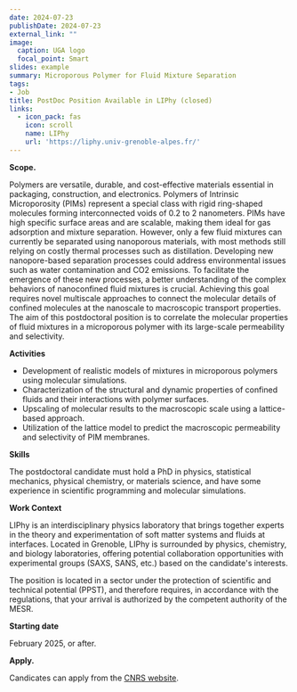 ```yaml
---
date: 2024-07-23
publishDate: 2024-07-23
external_link: ""
image:
  caption: UGA logo
  focal_point: Smart
slides: example
summary: Microporous Polymer for Fluid Mixture Separation
tags:
- Job
title: PostDoc Position Available in LIPhy (closed)
links:
  - icon_pack: fas
    icon: scroll
    name: LIPhy
    url: 'https://liphy.univ-grenoble-alpes.fr/'
---
```

**Scope.**

Polymers are versatile, durable, and cost-effective materials essential in packaging, construction, and electronics. Polymers of Intrinsic Microporosity (PIMs) represent a special class with rigid ring-shaped molecules forming interconnected voids of 0.2 to 2 nanometers. PIMs have high specific surface areas and are scalable, making them ideal for gas adsorption and mixture separation. However, only a few fluid mixtures can currently be separated using nanoporous materials, with most methods still relying on costly thermal processes such as distillation. Developing new nanopore-based separation processes could address environmental issues such as water contamination and CO2 emissions. To facilitate the emergence of these new processes, a better understanding of the complex behaviors of nanoconfined fluid mixtures is crucial. Achieving this goal requires novel multiscale approaches to connect the molecular details of confined molecules at the nanoscale to macroscopic transport properties. The aim of this postdoctoral position is to correlate the molecular properties of fluid mixtures in a microporous polymer with its large-scale permeability and selectivity.

**Activities**

- Development of realistic models of mixtures in microporous polymers using molecular simulations.
- Characterization of the structural and dynamic properties of confined fluids and their interactions with polymer surfaces.
- Upscaling of molecular results to the macroscopic scale using a lattice-based approach.
- Utilization of the lattice model to predict the macroscopic permeability and selectivity of PIM membranes.

**Skills**

The postdoctoral candidate must hold a PhD in physics, statistical mechanics, physical chemistry, or materials science, and have some experience in scientific programming and molecular simulations.

**Work Context**

LIPhy is an interdisciplinary physics laboratory that brings together experts in the theory and experimentation of soft matter systems and fluids at interfaces. Located in Grenoble, LIPhy is surrounded by physics, chemistry, and biology laboratories, offering potential collaboration opportunities with experimental groups (SAXS, SANS, etc.) based on the candidate's interests.

The position is located in a sector under the protection of scientific and technical potential (PPST), and therefore requires, in accordance with the regulations, that your arrival is authorized by the competent authority of the MESR.

**Starting date**

February 2025, or after.

**Apply.** 

Candicates can apply from the [CNRS website](https://emploi.cnrs.fr/Offres/CDD/UMR5588-SIMGRA-001/Default.aspx?lang=EN).

